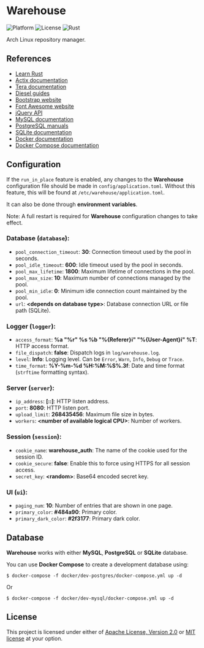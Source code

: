 # Warehouse

![Platform](https://img.shields.io/badge/platform-linux-green.svg?logo=linux&logoColor=white)
![License](https://img.shields.io/badge/license-MIT%2FApache--2.0-blue.svg)
![Rust](https://img.shields.io/badge/rust-1.42+-blueviolet.svg?logo=rust)

Arch Linux repository manager.

## References

* [Learn Rust](https://www.rust-lang.org/learn)
* [Actix documentation](https://actix.rs/docs/)
* [Tera documentation](https://tera.netlify.com/docs/)
* [Diesel guides](https://diesel.rs/guides/)
* [Bootstrap website](https://getbootstrap.com/)
* [Font Awesome website](https://fontawesome.com/)
* [jQuery API](https://api.jquery.com/)
* [MySQL documentation](https://dev.mysql.com/doc/)
* [PostgreSQL manuals](https://www.postgresql.org/docs/manuals/)
* [SQLite documentation](https://www.sqlite.org/docs.html)
* [Docker documentation](https://docs.docker.com/)
* [Docker Compose documentation](https://docs.docker.com/compose/)

## Configuration

If the `run_in_place` feature is enabled, any changes to the **Warehouse** configuration file should be made in `config/application.toml`.
Without this feature, this will be found at `/etc/warehouse/application.toml`.

It can also be done through **environment variables**.

Note: A full restart is required for **Warehouse** configuration changes to take effect.

### Database (`database`):
 * `pool_connection_timeout`: **30**: Connection timeout used by the pool in seconds.
 * `pool_idle_timeout`: **600**: Idle timeout used by the pool in seconds.
 * `pool_max_lifetime`: **1800**: Maximum lifetime of connections in the pool.
 * `pool_max_size`: **10**: Maximum number of connections managed by the pool.
 * `pool_min_idle`: **0**: Minimum idle connection count maintained by the pool.
 * `url`: **\<depends on database type\>**: Database connection URL or file path (SQLite).
 
### Logger (`logger`):
 * `access_format`: **%a "%r" %s %b "%{Referer}i" "%{User-Agent}i" %T**: HTTP access format.
 * `file_dispatch`: **false**: Dispatch logs in `log/warehouse.log`.
 * `level`: **Info**: Logging level. Can be `Error`, `Warn`, `Info`, `Debug` or `Trace`.
 * `time_format`: **%Y-%m-%d %H:%M:%S%.3f**: Date and time format (`strftime` formatting syntax).

### Server (`server`):
 * `ip_address`: **[::]**: HTTP listen address.
 * `port`: **8080**: HTTP listen port.
 * `upload_limit`: **268435456**: Maximum file size in bytes.
 * `workers`: **\<number of available logical CPU\>**: Number of workers.
 
### Session (`session`):
 * `cookie_name`: **warehouse_auth**: The name of the cookie used for the session ID.
 * `cookie_secure`: **false**: Enable this to force using HTTPS for all session access.
 * `secret_key`: **\<random\>**: Base64 encoded secret key.

### UI (`ui`):
 * `paging_num`: **10**: Number of entries that are shown in one page.
 * `primary_color`: **#484a90**: Primary color.
 * `primary_dark_color`: **#2f3177**: Primary dark color.

## Database

**Warehouse** works with either **MySQL**, **PostgreSQL** or **SQLite** database.

You can use **Docker Compose** to create a development database using:

```
$ docker-compose -f docker/dev-postgres/docker-compose.yml up -d
```

Or

```
$ docker-compose -f docker/dev-mysql/docker-compose.yml up -d
```

## License

This project is licensed under either of [Apache License, Version 2.0](LICENSE-APACHE) or [MIT license](LICENSE-MIT) at your option.
